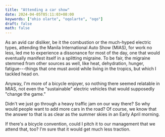 ```yaml
---
title: "Attending a car show"
date: 2024-04-05T05:11:03+08:00
keywords: ["ohio olarte", "oqolarte", "oqo"]
draft: false
math: false
---
```


As an avid car disliker, be it the combustion or the much-hyped electric
types, attending the Manila International Auto Show (MIAS), for work no
less, led me to experience a dissonance for most of the day, one that
would eventually manifest itself in a splitting migraine. To be fair,
the migraine stemmed from other sources as well, like heat, dehydration,
hunger, fatigue---things that one must avoid while living in the
tropics, but which I tackled head on.

Anyway, I'm more of a bicycle enjoyer, so nothing there seemed relatable
in MIAS, not even the "sustainable" electric vehicles that would
supposedly "change the game."

Didn't we just go through a heavy traffic jam on our way
there? So why would people want to add more cars in the road?
Of course, we know that the answer to that is as clear as the summer
skies in an Early April morning.

If there's a bicycle convention, could I
pitch it to our management that we attend that, too?
I'm sure that it would get much less traction.
